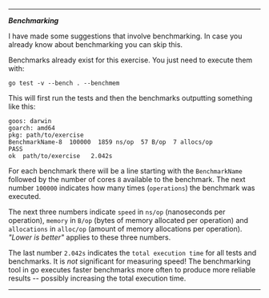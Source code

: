 
---
***Benchmarking***

I have made some suggestions that involve benchmarking. In case you already know about benchmarking you 
can skip this.

Benchmarks already exist for this exercise. You just need to execute them with:
```
go test -v --bench . --benchmem
```

This will first run the tests and then the benchmarks outputting something like this:

```
goos: darwin
goarch: amd64
pkg: path/to/exercise
BenchmarkName-8  100000  1859 ns/op  57 B/op  7 allocs/op
PASS
ok  path/to/exercise   2.042s
```

For each benchmark there will be a line starting with the `BenchmarkName` followed by the number of 
cores `8` available to the benchmark. The next number `100000` indicates how many times (`operations`) 
the benchmark was executed.

The next three numbers indicate `speed` in `ns/op` (nanoseconds per operation), `memory` in `B/op` 
(bytes of memory allocated per operation) and `allocations` in `alloc/op` (amount of memory allocations per 
operation). *"Lower is better"* applies to these three numbers.

The last number `2.042s` indicates the `total execution time` for all tests and benchmarks. It is *not* 
significant for measuring speed! The benchmarking tool in go executes faster benchmarks more often to produce 
more reliable results -- possibly increasing the total execution time.

---